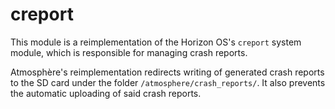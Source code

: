 # creport
This module is a reimplementation of the Horizon OS's `creport` system module, which is responsible for managing crash reports.

Atmosphère's reimplementation redirects writing of generated crash reports to the SD card under the folder `/atmosphere/crash_reports/`. It also prevents the automatic uploading of said crash reports.
